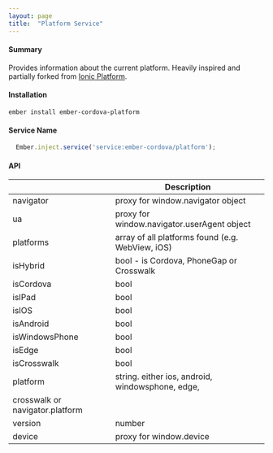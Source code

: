 ```yaml
---
layout: page
title:  "Platform Service"
---
```


#### Summary

Provides information about the current platform. Heavily inspired and partially forked from [Ionic Platform](http://ionicframework.com/docs/api/utility/ionic.Platform/).

#### Installation

```
ember install ember-cordova-platform
```

#### Service Name

```js
  Ember.inject.service('service:ember-cordova/platform');
```

#### API

|    | Description |
|----|-------------|
|navigator | proxy for window.navigator object|
|ua | proxy for window.navigator.userAgent object|
|platforms | array of all platforms found (e.g. WebView, iOS)|
|isHybrid | bool - is Cordova, PhoneGap or Crosswalk |
|isCordova | bool |
|isIPad | bool |
|isIOS | bool |
|isAndroid | bool |
|isWindowsPhone | bool|
|isEdge | bool|
|isCrosswalk | bool|
|platform | string. either ios, android, windowsphone, edge,
crosswalk or navigator.platform|
|version | number |
|device | proxy for window.device|
